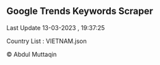 

## Google Trends Keywords Scraper 
 
Last Update 13-03-2023 , 19:37:25

Country List :
VIETNAM.json



© Abdul Muttaqin 
